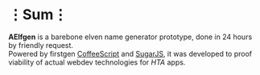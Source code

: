 # ⋮Sum⋮
__AElfgen__ is a barebone elven name generator prototype, done in 24 hours by friendly request.  
Powered by firstgen [CoffeeScript](https://github.com/jashkenas/coffeescript) and [SugarJS](https://github.com/andrewplummer/Sugar), it was developed to proof viability of actual webdev technologies for _HTA_ apps.

